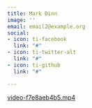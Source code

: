 ```yaml
---
title: Mark Dinn
image: ''
email: email2@example.org
social:
- icon: ti-facebook
  link: "#"
- icon: ti-twitter-alt
  link: "#"
- icon: ti-github
  link: "#"

---
```

[video-f7e8aeb4b5.mp4](/images/video-f7e8aeb4b5.mp4 "video-f7e8aeb")